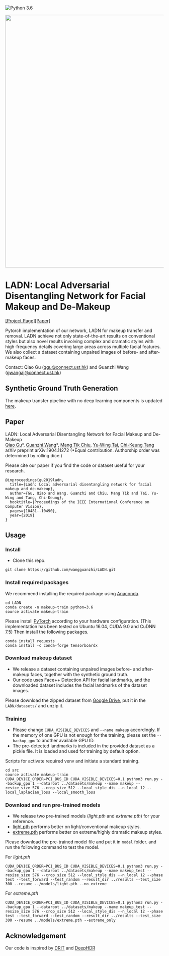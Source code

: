 ![Python 3.6](https://img.shields.io/badge/python-3.6-green.svg)

<img src='images/teaser.gif' width="800px">

# LADN: Local Adversarial Disentangling Network for Facial Makeup and De-Makeup

[[Project Page]](https://georgegu1997.github.io/LADN-project-page/)[[Paper]](https://arxiv.org/abs/1904.11272)

Pytorch implementation of our network, LADN for makeup transfer and removal. LADN achieve not only state-of-the-art results on conventional styles but also novel results involving complex and dramatic styles with high-frequency details covering large areas across multiple facial features. We also collect a dataset containing unpaired images of before- and after-makeup faces.

Contact: Qiao Gu (qgu@connect.ust.hk) and Guanzhi Wang (gwangaj@connect.ust.hk)

## Synthetic Ground Truth Generation

The makeup transfer pipeline with no deep learning components is updated [here](https://github.com/georgegu1997/makeup-transfer-public). 

## Paper

LADN: Local Adversarial Disentangling Network for Facial Makeup and De-Makeup <br>
[Qiao Gu](https://georgegu1997.github.io/)\*, [Guanzhi Wang](https://wangguanzhi.github.io/)\*, [Mang Tik Chiu](https://www.linkedin.com/in/mtchiu/), [Yu-Wing Tai](https://scholar.google.com/citations?user=nFhLmFkAAAAJ&hl=en), [Chi-Keung Tang](http://www.cse.ust.hk/~cktang/) <br>
arXiv preprint arXiv:1904.11272 (\*Equal contribution. Authorship order was determined by rolling dice.)

Please cite our paper if you find the code or dataset useful for your research.

```
@inproceedings{gu2019ladn,
  title={Ladn: Local adversarial disentangling network for facial makeup and de-makeup},
  author={Gu, Qiao and Wang, Guanzhi and Chiu, Mang Tik and Tai, Yu-Wing and Tang, Chi-Keung},
  booktitle={Proceedings of the IEEE International Conference on Computer Vision},
  pages={10481--10490},
  year={2019}
}
```

## Usage

### Install

* Clone this repo.

```
git clone https://github.com/wangguanzhi/LADN.git
```

### Install required packages

We recommend installing the required package using [Anaconda](https://www.anaconda.com/distribution/).

```
cd LADN
conda create -n makeup-train python=3.6
source activate makeup-train
```

Please install [PyTorch](https://pytorch.org/get-started/locally/) according to your hardware configuration. (This implementation has been tested on Ubuntu 16.04, CUDA 9.0 and CuDNN 7.5) Then install the following packages.

```
conda install requests
conda install -c conda-forge tensorboardx
```

### Download makeup dataset

* We release a dataset containing unpaired images before- and after-makeup faces, together with the synthetic ground truth.
* Our code uses Face++ Detection API for facial landmarks, and the downloaded dataset includes the facial landmarks of the dataset images.

Please download the zipped dataset from [Google Drive](https://drive.google.com/open?id=1gygDQarCOZ7E4qptvTyYF_iZNxsJ4WnI), put it in the `LADN/datasets/` and unzip it.

### Training

* Please change `CUDA_VISIBLE_DEVICES` and `--name makeup` accordingly. If the memory of one GPU is not enough for the training, please set the `--backup_gpu` to another available GPU ID.
* The pre-detected landmarks is included in the provided dataset as a pickle file. It is loaded and used for training by default option.

Scripts for activate required venv and initiate a standard training.

```
cd src
source activate makeup-train
CUDA_DEVICE_ORDER=PCI_BUS_ID CUDA_VISIBLE_DEVICES=0,1 python3 run.py --backup_gpu 1 --dataroot ../datasets/makeup --name makeup --resize_size 576 --crop_size 512 --local_style_dis --n_local 12 --local_laplacian_loss --local_smooth_loss
```

### Download and run pre-trained models

* We release two pre-trained models (*light.pth* and *extreme.pth*) for your reference.
* [light.pth](https://drive.google.com/open?id=17si9Eu1HFKEvDGNgiT2WGzqELIiy5oXl) performs better on light/conventional makeup styles.
* [extreme.pth](https://drive.google.com/open?id=1ToQcUZXCcpkN3jWCavIegHVF4I4OuCGJ) performs better on extreme/highly dramatic makeup styles.

Please download the pre-trained model file and put it in `model` folder. and run the following command to test the model.

For *light.pth*

```
CUDA_DEVICE_ORDER=PCI_BUS_ID CUDA_VISIBLE_DEVICES=0,1 python3 run.py --backup_gpu 1 --dataroot ../datasets/makeup --name makeup_test --resize_size 576 --crop_size 512 --local_style_dis --n_local 12 --phase test --test_forward --test_random --result_dir ../results --test_size 300 --resume ../models/light.pth --no_extreme
```

For *extreme.pth*

```
CUDA_DEVICE_ORDER=PCI_BUS_ID CUDA_VISIBLE_DEVICES=0,1 python3 run.py --backup_gpu 1 --dataroot ../datasets/makeup --name makeup_test --resize_size 576 --crop_size 512 --local_style_dis --n_local 12 --phase test --test_forward --test_random --result_dir ../results --test_size 300 --resume ../models/extreme.pth --extreme_only
```

## Acknowledgement

Our code is inspired by [DRIT](https://github.com/HsinYingLee/DRIT) and [DeepHDR](https://github.com/elliottwu/DeepHDR)
